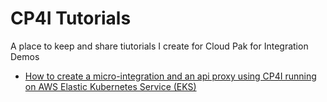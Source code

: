 # CP4I Tutorials

A place to keep and share tiutorials I create for Cloud Pak for Integration Demos

* <a href="https://github.com/gomezrjo/cp4i-tutorials/blob/main/cp4i-ace-apic.md">How to create a micro-integration and an api proxy using CP4I running on AWS Elastic Kubernetes Service (EKS)</a>
